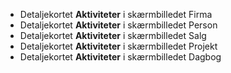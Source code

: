 <!-- markdownlint-disable-file MD041 -->
* Detaljekortet **Aktiviteter** i skærmbilledet Firma
* Detaljekortet **Aktiviteter** i skærmbilledet Person
* Detaljekortet **Aktiviteter** i skærmbilledet Salg
* Detaljekortet **Aktiviteter** i skærmbilledet Projekt
* Detaljekortet **Aktiviteter** i skærmbilledet Dagbog
